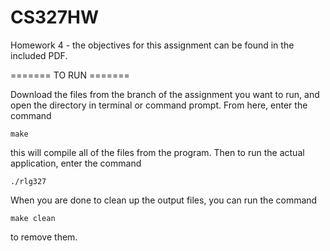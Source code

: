 # CS327HW

Homework 4 - the objectives for this assignment can be found in the included PDF.

======= TO RUN =======

Download the files from the branch of the assignment you want to run, and open the directory in terminal or command prompt. From here, enter the command

`make`

this will compile all of the files from the program. Then to run the actual application, enter the command

`./rlg327`

When you are done to clean up the output files, you can run the command

`make clean`

to remove them.
